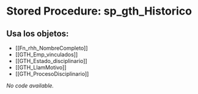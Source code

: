 # Stored Procedure: sp_gth_Historico

## Usa los objetos:
- [[Fn_rhh_NombreCompleto]]
- [[GTH_Emp_vinculados]]
- [[GTH_Estado_disciplinario]]
- [[GTH_LlamMotivo]]
- [[GTH_ProcesoDisciplinario]]

*No code available.*
